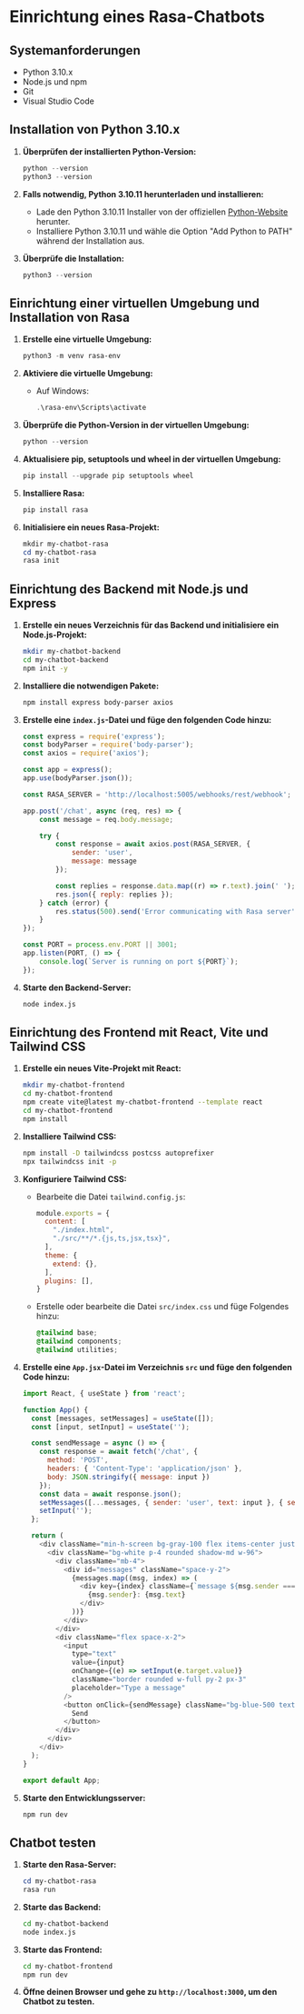 # Einrichtung eines Rasa-Chatbots

## Systemanforderungen
- Python 3.10.x
- Node.js und npm
- Git
- Visual Studio Code

## Installation von Python 3.10.x

1. **Überprüfen der installierten Python-Version:**

    ```powershell
    python --version
    python3 --version
    ```

2. **Falls notwendig, Python 3.10.11 herunterladen und installieren:**
    - Lade den Python 3.10.11 Installer von der offiziellen [Python-Website](https://www.python.org/downloads/release/python-31011/) herunter.
    - Installiere Python 3.10.11 und wähle die Option "Add Python to PATH" während der Installation aus.

3. **Überprüfe die Installation:**

    ```powershell
    python3 --version
    ```

## Einrichtung einer virtuellen Umgebung und Installation von Rasa

1. **Erstelle eine virtuelle Umgebung:**

    ```powershell
    python3 -m venv rasa-env
    ```

2. **Aktiviere die virtuelle Umgebung:**

    - Auf Windows:

        ```powershell
        .\rasa-env\Scripts\activate
        ```

3. **Überprüfe die Python-Version in der virtuellen Umgebung:**

    ```powershell
    python --version
    ```

4. **Aktualisiere pip, setuptools und wheel in der virtuellen Umgebung:**

    ```powershell
    pip install --upgrade pip setuptools wheel
    ```

5. **Installiere Rasa:**

    ```powershell
    pip install rasa
    ```

6. **Initialisiere ein neues Rasa-Projekt:**

    ```powershell
    mkdir my-chatbot-rasa
    cd my-chatbot-rasa
    rasa init
    ```

## Einrichtung des Backend mit Node.js und Express

1. **Erstelle ein neues Verzeichnis für das Backend und initialisiere ein Node.js-Projekt:**

    ```bash
    mkdir my-chatbot-backend
    cd my-chatbot-backend
    npm init -y
    ```

2. **Installiere die notwendigen Pakete:**

    ```bash
    npm install express body-parser axios
    ```

3. **Erstelle eine `index.js`-Datei und füge den folgenden Code hinzu:**

    ```javascript
    const express = require('express');
    const bodyParser = require('body-parser');
    const axios = require('axios');

    const app = express();
    app.use(bodyParser.json());

    const RASA_SERVER = 'http://localhost:5005/webhooks/rest/webhook';

    app.post('/chat', async (req, res) => {
        const message = req.body.message;

        try {
            const response = await axios.post(RASA_SERVER, {
                sender: 'user',
                message: message
            });

            const replies = response.data.map((r) => r.text).join(' ');
            res.json({ reply: replies });
        } catch (error) {
            res.status(500).send('Error communicating with Rasa server');
        }
    });

    const PORT = process.env.PORT || 3001;
    app.listen(PORT, () => {
        console.log(`Server is running on port ${PORT}`);
    });
    ```

4. **Starte den Backend-Server:**

    ```bash
    node index.js
    ```

## Einrichtung des Frontend mit React, Vite und Tailwind CSS

1. **Erstelle ein neues Vite-Projekt mit React:**

    ```bash
    mkdir my-chatbot-frontend
    cd my-chatbot-frontend
    npm create vite@latest my-chatbot-frontend --template react
    cd my-chatbot-frontend
    npm install
    ```

2. **Installiere Tailwind CSS:**

    ```bash
    npm install -D tailwindcss postcss autoprefixer
    npx tailwindcss init -p
    ```

3. **Konfiguriere Tailwind CSS:**

    - Bearbeite die Datei `tailwind.config.js`:

        ```javascript
        module.exports = {
          content: [
            "./index.html",
            "./src/**/*.{js,ts,jsx,tsx}",
          ],
          theme: {
            extend: {},
          ],
          plugins: [],
        }
        ```

    - Erstelle oder bearbeite die Datei `src/index.css` und füge Folgendes hinzu:

        ```css
        @tailwind base;
        @tailwind components;
        @tailwind utilities;
        ```

4. **Erstelle eine `App.jsx`-Datei im Verzeichnis `src` und füge den folgenden Code hinzu:**

    ```javascript
    import React, { useState } from 'react';

    function App() {
      const [messages, setMessages] = useState([]);
      const [input, setInput] = useState('');

      const sendMessage = async () => {
        const response = await fetch('/chat', {
          method: 'POST',
          headers: { 'Content-Type': 'application/json' },
          body: JSON.stringify({ message: input })
        });
        const data = await response.json();
        setMessages([...messages, { sender: 'user', text: input }, { sender: 'bot', text: data.reply }]);
        setInput('');
      };

      return (
        <div className="min-h-screen bg-gray-100 flex items-center justify-center">
          <div className="bg-white p-4 rounded shadow-md w-96">
            <div className="mb-4">
              <div id="messages" className="space-y-2">
                {messages.map((msg, index) => (
                  <div key={index} className={`message ${msg.sender === 'bot' ? 'text-blue-500' : 'text-green-500'}`}>
                    {msg.sender}: {msg.text}
                  </div>
                ))}
              </div>
            </div>
            <div className="flex space-x-2">
              <input
                type="text"
                value={input}
                onChange={(e) => setInput(e.target.value)}
                className="border rounded w-full py-2 px-3"
                placeholder="Type a message"
              />
              <button onClick={sendMessage} className="bg-blue-500 text-white py-2 px-4 rounded">
                Send
              </button>
            </div>
          </div>
        </div>
      );
    }

    export default App;
    ```

5. **Starte den Entwicklungsserver:**

    ```bash
    npm run dev
    ```

## Chatbot testen

1. **Starte den Rasa-Server:**

    ```powershell
    cd my-chatbot-rasa
    rasa run
    ```

2. **Starte das Backend:**

    ```bash
    cd my-chatbot-backend
    node index.js
    ```

3. **Starte das Frontend:**

    ```bash
    cd my-chatbot-frontend
    npm run dev
    ```

4. **Öffne deinen Browser und gehe zu `http://localhost:3000`, um den Chatbot zu testen.**
